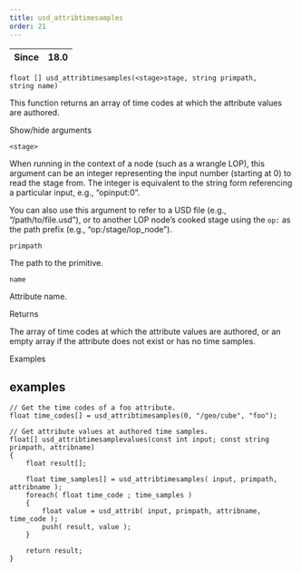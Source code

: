 ```yaml
---
title: usd_attribtimesamples
order: 21
---
```

| Since | 18.0 |
| --- | --- |

`float [] usd_attribtimesamples(<stage>stage, string primpath, string name)`

This function returns an array of time codes at which the attribute values are
authored.

Show/hide arguments

`<stage>`

When running in the context of a node (such as a wrangle LOP), this argument can be an integer representing the input number (starting at 0) to read the stage from. The integer is equivalent to the string form referencing a particular input, e.g., “opinput:0”.

You can also use this argument to refer to a USD file (e.g., “/path/to/file.usd”), or to another LOP node’s cooked stage using the `op:` as the path prefix (e.g., “op:/stage/lop_node”).

`primpath`

The path to the primitive.

`name`

Attribute name.

Returns

The array of time codes at which the attribute values are authored, or an empty array if the attribute does not exist or has no time samples.

Examples

## examples

```vex
// Get the time codes of a foo attribute.
float time_codes[] = usd_attribtimesamples(0, "/geo/cube", "foo");

```

```vex
// Get attribute values at authored time samples.
float[] usd_attribtimesamplevalues(const int input; const string primpath, attribname)
{
    float result[];

    float time_samples[] = usd_attribtimesamples( input, primpath, attribname );
    foreach( float time_code ; time_samples ) 
    {
        float value = usd_attrib( input, primpath, attribname, time_code );
        push( result, value );
    }

    return result;
}

```
